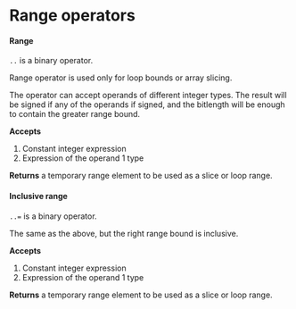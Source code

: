 # Range operators

#### Range

`..` is a binary operator.

Range operator is used only for loop bounds or array slicing.

The operator can accept operands of different integer types. The result will
be signed if any of the operands if signed, and the bitlength will be enough
to contain the greater range bound.

**Accepts**
1. Constant integer expression
2. Expression of the operand 1 type

**Returns** a temporary range element to be used as a slice or loop range.

#### Inclusive range

`..=` is a binary operator.

The same as the above, but the right range bound is inclusive.

**Accepts**
1. Constant integer expression
2. Expression of the operand 1 type

**Returns** a temporary range element to be used as a slice or loop range.
